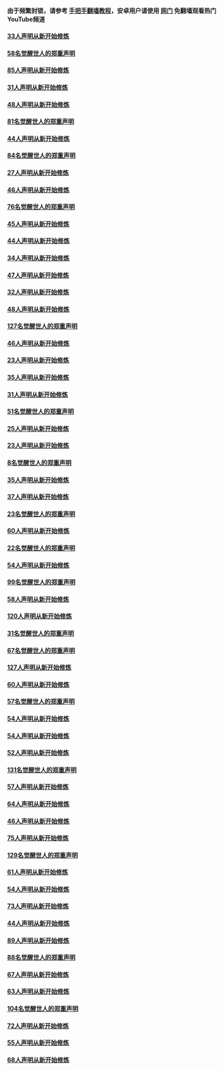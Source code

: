 #### 由于频繁封锁，请参考 [手把手翻墙教程](https://github.com/gfw-breaker/guides/wiki/)，安卓用户请使用 [网门](https://github.com/gfw-breaker/nogfw/blob/master/dl.md?t=03101400) 免翻墙观看热门YouTube频道 

#### [33人声明从新开始修炼](../pages/91/421804.md?t=03101400) 

#### [58名觉醒世人的郑重声明](../pages/91/421845.md?t=03101400) 

#### [85人声明从新开始修炼](../pages/91/421769.md?t=03101400) 

#### [31人声明从新开始修炼](../pages/91/421763.md?t=03101400) 

#### [48人声明从新开始修炼](../pages/91/421605.md?t=03101400) 

#### [81名觉醒世人的郑重声明](../pages/91/421656.md?t=03101400) 

#### [44人声明从新开始修炼](../pages/91/421544.md?t=03101400) 

#### [84名觉醒世人的郑重声明](../pages/91/421543.md?t=03101400) 

#### [27人声明从新开始修炼](../pages/91/421465.md?t=03101400) 

#### [46人声明从新开始修炼](../pages/91/421454.md?t=03101400) 

#### [76名觉醒世人的郑重声明](../pages/91/421453.md?t=03101400) 

#### [45人声明从新开始修炼](../pages/91/421452.md?t=03101400) 

#### [44人声明从新开始修炼](../pages/91/421422.md?t=03101400) 

#### [34人声明从新开始修炼](../pages/91/421322.md?t=03101400) 

#### [47人声明从新开始修炼](../pages/91/421264.md?t=03101400) 

#### [32人声明从新开始修炼](../pages/91/421225.md?t=03101400) 

#### [48人声明从新开始修炼](../pages/91/421202.md?t=03101400) 

#### [127名觉醒世人的郑重声明](../pages/91/421224.md?t=03101400) 

#### [46人声明从新开始修炼](../pages/91/421203.md?t=03101400) 

#### [23人声明从新开始修炼](../pages/91/421138.md?t=03101400) 

#### [35人声明从新开始修炼](../pages/91/421122.md?t=03101400) 

#### [31人声明从新开始修炼](../pages/91/421081.md?t=03101400) 

#### [51名觉醒世人的郑重声明](../pages/91/421080.md?t=03101400) 

#### [25人声明从新开始修炼](../pages/91/421020.md?t=03101400) 

#### [23人声明从新开始修炼](../pages/91/420884.md?t=03101400) 

#### [8名觉醒世人的郑重声明](../pages/91/420883.md?t=03101400) 

#### [35人声明从新开始修炼](../pages/91/420809.md?t=03101400) 

#### [37人声明从新开始修炼](../pages/91/420766.md?t=03101400) 

#### [23名觉醒世人的郑重声明](../pages/91/420765.md?t=03101400) 

#### [60人声明从新开始修炼](../pages/91/420727.md?t=03101400) 

#### [22名觉醒世人的郑重声明](../pages/91/420726.md?t=03101400) 

#### [54人声明从新开始修炼](../pages/91/420529.md?t=03101400) 

#### [99名觉醒世人的郑重声明](../pages/91/420528.md?t=03101400) 

#### [58人声明从新开始修炼](../pages/91/420198.md?t=03101400) 

#### [120人声明从新开始修炼](../pages/91/420141.md?t=03101400) 

#### [31名觉醒世人的郑重声明](../pages/91/420197.md?t=03101400) 

#### [67名觉醒世人的郑重声明](../pages/91/420140.md?t=03101400) 

#### [127人声明从新开始修炼](../pages/91/420082.md?t=03101400) 

#### [60人声明从新开始修炼](../pages/91/420081.md?t=03101400) 

#### [57名觉醒世人的郑重声明](../pages/91/420080.md?t=03101400) 

#### [54人声明从新开始修炼](../pages/91/419533.md?t=03101400) 

#### [54人声明从新开始修炼](../pages/91/419532.md?t=03101400) 

#### [52人声明从新开始修炼](../pages/91/419531.md?t=03101400) 

#### [131名觉醒世人的郑重声明](../pages/91/419530.md?t=03101400) 

#### [57人声明从新开始修炼](../pages/91/419430.md?t=03101400) 

#### [64人声明从新开始修炼](../pages/91/419429.md?t=03101400) 

#### [46人声明从新开始修炼](../pages/91/419428.md?t=03101400) 

#### [75人声明从新开始修炼](../pages/91/419427.md?t=03101400) 

#### [129名觉醒世人的郑重声明](../pages/91/419426.md?t=03101400) 

#### [61人声明从新开始修炼](../pages/91/419198.md?t=03101400) 

#### [54人声明从新开始修炼](../pages/91/419197.md?t=03101400) 

#### [73人声明从新开始修炼](../pages/91/419196.md?t=03101400) 

#### [44人声明从新开始修炼](../pages/91/419075.md?t=03101400) 

#### [89人声明从新开始修炼](../pages/91/419074.md?t=03101400) 

#### [88名觉醒世人的郑重声明](../pages/91/419195.md?t=03101400) 

#### [67人声明从新开始修炼](../pages/91/419073.md?t=03101400) 

#### [63人声明从新开始修炼](../pages/91/419072.md?t=03101400) 

#### [104名觉醒世人的郑重声明](../pages/91/419071.md?t=03101400) 

#### [72人声明从新开始修炼](../pages/91/418902.md?t=03101400) 

#### [55人声明从新开始修炼](../pages/91/418901.md?t=03101400) 

#### [68人声明从新开始修炼](../pages/91/418900.md?t=03101400) 

